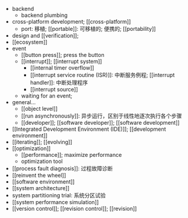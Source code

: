 - backend
    - backend plumbing
- cross-platform development; [[cross-platform]]
    - port: 移植; [[portable]]: 可移植的; 便携的; [[portability]]
- design and [[verification]];
- [[ecosystem]]
- event
    - [[button press]]; press the button
    - [[interrupt]]; [[interrupt system]]
        - [[internal timer overflow]]
        - [[interrupt service routine (ISR)]]: 中断服务例程; [[interrupt handler]]: 中断处理程序
        - [[interrupt source]]
    - waiting for an event;
- general...
    - [[object level]]
    - [[run asynchronously]]: 异步运行，区别于线性地逐次执行各个步骤
    - [[developer]]; [[software developer]]; [[software development]]
- [[Integrated Development Environment (IDE)]]; [[development environment]]
- [[iterating]]; [[evolving]]
- [[optimization]]
    - [[performance]]; maximize performance
    - optimization tool
- [[process fault diagnosis]]: 过程故障诊断 
- [[reinvent the wheel]]
- [[software environment]]
- [[system architecture]]
- system partitioning trial: 系统分区试验
- [[system performance simulation]]
- [[version control]]; [[revision control]]; [[revision]]
